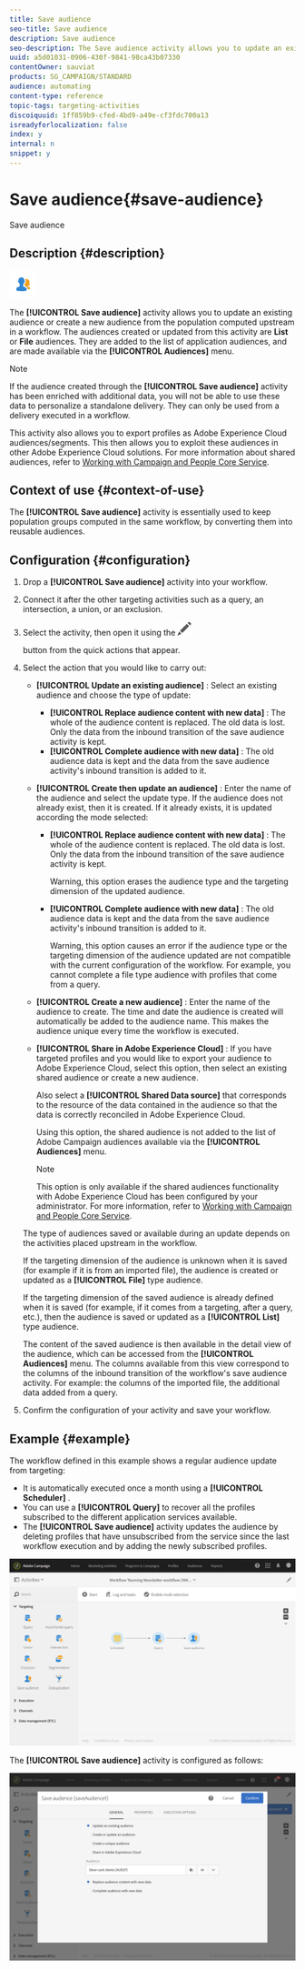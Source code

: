 ```yaml
---
title: Save audience
seo-title: Save audience
description: Save audience
seo-description: The Save audience activity allows you to update an existing audience or create a new audience from the population computed upstream in a workflow.
uuid: a5d01031-0906-430f-9841-98ca43b07330
contentOwner: sauviat
products: SG_CAMPAIGN/STANDARD
audience: automating
content-type: reference
topic-tags: targeting-activities
discoiquuid: 1ff859b9-cfed-4bd9-a49e-cf3fdc700a13
isreadyforlocalization: false
index: y
internal: n
snippet: y
---
```


# Save audience{#save-audience}

Save audience

## Description {#description}

![](assets/save_audience.png)

The **[!UICONTROL Save audience]** activity allows you to update an existing audience or create a new audience from the population computed upstream in a workflow. The audiences created or updated from this activity are **List** or **File** audiences. They are added to the list of application audiences, and are made available via the **[!UICONTROL Audiences]** menu.

>[!NOTE]
>
>If the audience created through the **[!UICONTROL Save audience]** activity has been enriched with additional data, you will not be able to use these data to personalize a standalone delivery. They can only be used from a delivery executed in a workflow.

This activity also allows you to export profiles as Adobe Experience Cloud audiences/segments. This then allows you to exploit these audiences in other Adobe Experience Cloud solutions. For more information about shared audiences, refer to [Working with Campaign and People Core Service](../../integrating/using/about-campaign-audience-manager-or-people-core-service-integration.md).

## Context of use {#context-of-use}

The **[!UICONTROL Save audience]** activity is essentially used to keep population groups computed in the same workflow, by converting them into reusable audiences.

## Configuration {#configuration}

1. Drop a **[!UICONTROL Save audience]** activity into your workflow.
1. Connect it after the other targeting activities such as a query, an intersection, a union, or an exclusion.
1. Select the activity, then open it using the  ![](assets/edit_darkgrey-24px.png)

   button from the quick actions that appear.
1. Select the action that you would like to carry out:

    * **[!UICONTROL Update an existing audience]** : Select an existing audience and choose the type of update:

        * **[!UICONTROL Replace audience content with new data]** : The whole of the audience content is replaced. The old data is lost. Only the data from the inbound transition of the save audience activity is kept.
        * **[!UICONTROL Complete audience with new data]** : The old audience data is kept and the data from the save audience activity's inbound transition is added to it.

    * **[!UICONTROL Create then update an audience]** : Enter the name of the audience and select the update type. If the audience does not already exist, then it is created. If it already exists, it is updated according the mode selected:

        * **[!UICONTROL Replace audience content with new data]** : The whole of the audience content is replaced. The old data is lost. Only the data from the inbound transition of the save audience activity is kept.

          Warning, this option erases the audience type and the targeting dimension of the updated audience.
        
        * **[!UICONTROL Complete audience with new data]** : The old audience data is kept and the data from the save audience activity's inbound transition is added to it.

          Warning, this option causes an error if the audience type or the targeting dimension of the audience updated are not compatible with the current configuration of the workflow. For example, you cannot complete a file type audience with profiles that come from a query.

    * **[!UICONTROL Create a new audience]** : Enter the name of the audience to create. The time and date the audience is created will automatically be added to the audience name. This makes the audience unique every time the workflow is executed.
    * **[!UICONTROL Share in Adobe Experience Cloud]** : If you have targeted profiles and you would like to export your audience to Adobe Experience Cloud, select this option, then select an existing shared audience or create a new audience.

      Also select a **[!UICONTROL Shared Data source]** that corresponds to the resource of the data contained in the audience so that the data is correctly reconciled in Adobe Experience Cloud.

      Using this option, the shared audience is not added to the list of Adobe Campaign audiences available via the **[!UICONTROL Audiences]** menu.

      >[!NOTE]
      >
      >This option is only available if the shared audiences functionality with Adobe Experience Cloud has been configured by your administrator. For more information, refer to [Working with Campaign and People Core Service](../../integrating/using/about-campaign-audience-manager-or-people-core-service-integration.md).

   The type of audiences saved or available during an update depends on the activities placed upstream in the workflow.

   If the targeting dimension of the audience is unknown when it is saved (for example if it is from an imported file), the audience is created or updated as a **[!UICONTROL File]** type audience.

   If the targeting dimension of the saved audience is already defined when it is saved (for example, if it comes from a targeting, after a query, etc.), then the audience is saved or updated as a **[!UICONTROL List]** type audience.

   The content of the saved audience is then available in the detail view of the audience, which can be accessed from the **[!UICONTROL Audiences]** menu. The columns available from this view correspond to the columns of the inbound transition of the workflow's save audience activity. For example: the columns of the imported file, the additional data added from a query.

1. Confirm the configuration of your activity and save your workflow.

## Example {#example}

The workflow defined in this example shows a regular audience update from targeting:

* It is automatically executed once a month using a **[!UICONTROL Scheduler]** .
* You can use a **[!UICONTROL Query]** to recover all the profiles subscribed to the different application services available.
* The **[!UICONTROL Save audience]** activity updates the audience by deleting profiles that have unsubscribed from the service since the last workflow execution and by adding the newly subscribed profiles.

![](assets/save_audience_example_1.png)

The **[!UICONTROL Save audience]** activity is configured as follows:

![](assets/save_audience_example_2.png)


